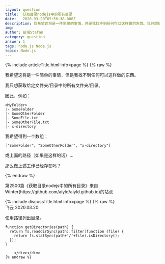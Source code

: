```yaml
---
layout: question
title:  获取目录nodejs中的所有目录
date:   2020-03-20T05:56:38.000Z
description: 我希望这将是一件简单的事情，但是我找不到任何可以这样做的东西。我只想获取给定文件夹/目录中的所有文件夹/目录。因此，例如：<MyFolder>...
img: 
author: 前端Stafan
category: question
answer: 1
tags: node.js Node.js
topic: Node.js
---
```

<div class="article-root">
  <div class="article">
    {% include articleTitle.html info=page %}
    {% raw %}
    <div class="article-content"><p><font style="vertical-align: inherit;"><font style="vertical-align: inherit;">我希望这将是一件简单的事情，但是我找不到任何可以这样做的东西。</font></font></p>

<p><font style="vertical-align: inherit;"><font style="vertical-align: inherit;">我只想获取给定文件夹/目录中的所有文件夹/目录。</font></font></p>

<p><font style="vertical-align: inherit;"><font style="vertical-align: inherit;">因此，例如：</font></font></p>

<pre><code>&lt;MyFolder&gt;<font></font>
|- SomeFolder<font></font>
|- SomeOtherFolder<font></font>
|- SomeFile.txt<font></font>
|- SomeOtherFile.txt<font></font>
|- x-directory<font></font>
</code></pre>

<p><font style="vertical-align: inherit;"><font style="vertical-align: inherit;">我希望得到一个数组：</font></font></p>

<pre><code>["SomeFolder", "SomeOtherFolder", "x-directory"]
</code></pre>

<p><font style="vertical-align: inherit;"><font style="vertical-align: inherit;">或上面的路径（如果是这样的话）...</font></font></p>

<p><font style="vertical-align: inherit;"><font style="vertical-align: inherit;">那么做上述工作已经存在吗？</font></font></p></div>
    {% endraw %}
  </div>
  <p class="winter_mark">第2500篇《获取目录nodejs中的所有目录》来自Winter(https://github.com/aiyld/aiyld.github.io)的站点</p>
  <div class="discuss-wrapper">
    {% include discussTitle.html info=page %}
    {% raw %}
    <div class="discuss-item">
        <div class="discuss-parent">
          <div class="discuss-meta">
            <span class="discuss-user">飞云</span>
            <span class="discuss-time">2020.03.20</span>
          </div>
          <div class="discuss-comment"><p><font style="vertical-align: inherit;"><font style="vertical-align: inherit;">使用路径列出目录。</font></font></p>

<pre><code>function getDirectories(path) {<font></font>
  return fs.readdirSync(path).filter(function (file) {<font></font>
    return fs.statSync(path+'/'+file).isDirectory();<font></font>
  });<font></font>
}<font></font>
</code></pre></div>
        </div></div>
    {% endraw %}
  </div>
<div>
